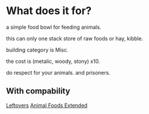 # What does it for?

a simple food bowl for feeding animals.

this can only one stack store of raw foods or hay, kibble.

building category is Misc.

the cost is (metalic, woody, stony) x10.

do respect for your animals. and prisoners.



## With compability
[Leftovers](https://steamcommunity.com/sharedfiles/filedetails/?id=3042607045)
[Animal Foods Extended](https://steamcommunity.com/sharedfiles/filedetails/?id=2971675296)